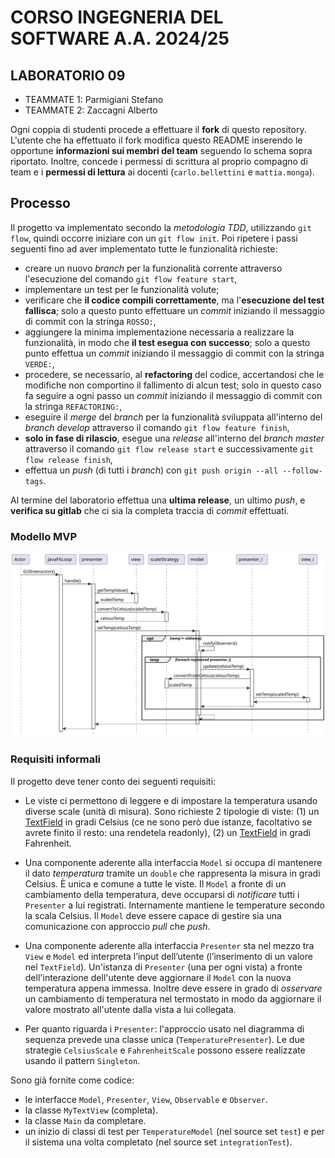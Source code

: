 # CORSO INGEGNERIA DEL SOFTWARE A.A. 2024/25

## LABORATORIO 09

* TEAMMATE 1: Parmigiani Stefano
* TEAMMATE 2: Zaccagni Alberto

Ogni coppia di studenti procede a effettuare il **fork** di questo repository.
L'utente che ha effettuato il fork modifica questo README inserendo le opportune **informazioni sui
membri del team** seguendo lo schema sopra riportato.
Inoltre, concede i permessi di scrittura al proprio compagno di team e i **permessi di lettura** ai
docenti (`carlo.bellettini` e `mattia.monga`).

## Processo

Il progetto va implementato secondo la *metodologia TDD*, utilizzando `git flow`, quindi occorre iniziare con un `git flow init`.
Poi ripetere i passi seguenti fino ad aver implementato tutte le funzionalità richieste:

* creare un nuovo *branch* per la funzionalità corrente attraverso l'esecuzione del comando `git flow feature start`,
* implementare un test per le funzionalità volute;
* verificare che **il codice compili correttamente**, ma l'**esecuzione del test fallisca**;
  solo a questo punto effettuare un *commit* iniziando il messaggio di commit con la stringa `ROSSO:`,
* aggiungere la minima implementazione necessaria a realizzare la funzionalità, in modo che **il
  test esegua con successo**; solo a questo punto
  effettua un *commit* iniziando il messaggio di commit con la stringa `VERDE:`,
* procedere, se necessario, al **refactoring** del codice, accertandosi che le modifiche non
  comportino il fallimento di alcun test; solo in questo caso fa seguire a ogni
  passo un *commit* iniziando il messaggio di commit con la stringa `REFACTORING:`,
* eseguire il *merge* del *branch* per la funzionalità sviluppata all'interno del *branch develop*
  attraverso il comando `git flow feature finish`,
* **solo in fase di rilascio**, esegue una *release* all'interno del *branch master* attraverso il comando `git flow release start` e successivamente `git flow release finish`,
* effettua un *push* (di tutti i *branch*) con `git push origin --all --follow-tags`.

Al termine del laboratorio effettua una **ultima release**, un ultimo *push*, e **verifica su gitlab** che ci sia la completa traccia di *commit* effettuati.

### Modello MVP

![MVP](mvp.svg)

### Requisiti informali

Il progetto deve tener conto dei seguenti requisiti:

* Le viste ci permettono di leggere e di impostare la temperatura usando diverse scale (unità di misura). Sono richieste 2 tipologie di viste:
   (1) un [TextField](https://openjfx.io/javadoc/17/javafx.controls/javafx/scene/control/TextField.html) in gradi Celsius (ce ne sono però due istanze, facoltativo se avrete finito il resto: una rendetela readonly), (2) un [TextField](https://openjfx.io/javadoc/17/javafx.controls/javafx/scene/control/TextField.html) in gradi Fahrenheit.

* Una componente aderente alla interfaccia `Model` si occupa di mantenere il dato *temperatura*
  tramite un `double` che rappresenta la misura in gradi Celsius. È unica e
  comune a tutte le viste. Il `Model` a fronte di un cambiamento della
  temperatura, deve occuparsi di *notificare* tutti i `Presenter` a lui registrati.
  Internamente mantiene le temperature secondo la scala Celsius. 
  Il `Model` deve essere capace di gestire sia una comunicazione con approccio *pull* che *push*.

* Una componente aderente alla interfaccia `Presenter` sta nel mezzo tra `View` e `Model` ed
   interpreta l’input dell’utente (l’inserimento di un valore nel `TextField`).
   Un'istanza di `Presenter` (una per ogni vista) a fronte dell'interazione
   dell'utente deve aggiornare il `Model` con la nuova temperatura appena
   immessa.
   Inoltre deve essere in grado di *osservare* un cambiamento di temperatura nel 
   termostato in modo da aggiornare il valore mostrato all'utente dalla vista a lui collegata.

* Per quanto riguarda i `Presenter`: l'approccio usato nel diagramma di sequenza prevede una classe unica (`TemperaturePresenter`). 
  Le due strategie `CelsiusScale` e `FahrenheitScale` possono essere realizzate usando il pattern  `Singleton`.

Sono già fornite come codice:
 * le interfacce `Model`, `Presenter`, `View`, `Observable` e `Observer`.
 * la classe `MyTextView` (completa).
 * la classe `Main` da completare.
 * un inizio di classi di test per `TemperatureModel` (nel source set `test`) e per il sistema una volta completato (nel source set `integrationTest`).
